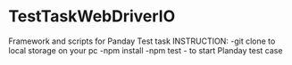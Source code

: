 # TestTaskWebDriverIO
Framework and scripts for Panday Test task
INSTRUCTION: 
-git clone to local storage on your pc
-npm install
-npm test - to start Planday test case
